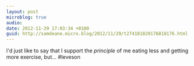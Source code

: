 ```yaml
---
layout: post
microblog: true
audio: 
date: 2012-11-29 17:03:34 +0100
guid: http://samdeane.micro.blog/2012/11/29/t274181820176818176.html
---
```

I'd just like to say that I support the *principle* of me eating less and getting more exercise, but… #leveson
